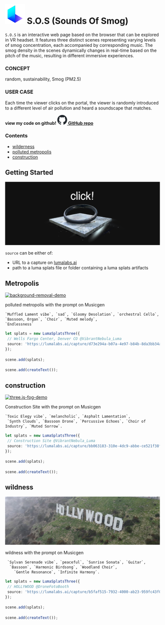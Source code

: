 # [![luma-logo](./assets/logo.svg)](https://lumalabs.ai) S.O.S (Sounds Of Smog)

`S.O.S` is an interactive web page based on the browser that can be explored in VR headset. 
It features three distinct scenes representing varying levels of smog concentration, each accompanied by corresponding music. The smog density in the scenes dynamically changes in real-time based on the pitch of the music, resulting in different immersive experiences.

### CONCEPT
random, sustainability, Smog (PM2.5)

### USER CASE
Each time the viewer clicks on the portal, the viewer is randomly introduced to a different level of air pollution and heard a soundscape that matches.





**view my code on github! [![github-logo](./assets/images/github-mark-16.svg) GitHub repo](https://github.com/Druidss/SOS)** 







### Contents

- [wilderness](#wildness)
- [polluted metropolis](#metropolis)
- [construction](#construction)






## Getting Started
[![hello-world-demo](./assets/images/portal.png)](#getting-started)

`source` can be either of:
- URL to a capture on [lumalabs.ai](https://lumalabs.ai)
- path to a luma splats file or folder containing a luma splats artifacts





## Metropolis
[![background-removal-demo](./assets/images/metro.png)](#metropolis)

 polluted metropolis with the prompt on Musicgen 
 
 ```t
 `Muffled Lament vibe`, `sad`, `Gloomy Desolation`, `orchestral Cello`,
`Bassoon, Organ`, `Choir`, `Muted melody`,
`Endlessness` 
```

```ts
let splats = new LumaSplatsThree({
 // Wells Fargo Center, Denver CO @VibrantNebula_Luma
 source: 'https://lumalabs.ai/capture/d73e294a-b07a-4e97-b84b-8da3bb34ab5c',
});

scene.add(splats);

scene.add(createText());
```





## construction
[![three.js-fog-demo](./assets/images/construction.png)](#construction)

Construction Site  with the prompt on Musicgen 
```t
`Toxic Elegy vibe`, `melancholic`, `Asphalt Lamentation`,
 `Synth Clouds`, `Bassoon Drone`, `Percussive Echoes`, `Choir of Industry`, `Muted Sorrow`.
```


```ts
let splats = new LumaSplatsThree({
 // Construction Site @VibrantNebula_Luma 
 source: 'https://lumalabs.ai/capture/bb063183-310e-4dc9-abbe-ce521f38f228',
});

scene.add(splats);

scene.add(createText());
```






## wildness
[![three.js-fog-demo](./assets/images/three.js-fog-preview.jpg)](#wildness)


wildness with the prompt on Musicgen
```t
 `Sylvan Serenade vibe`, `peaceful`, `Sunrise Sonata`, `Guitar`,
  `Bassoon`, `Harmonic Birdsong`, `Woodland Choir`, 
	`Gentle Resonance`, `Infinite Harmony`.
 ```


```ts
let splats = new LumaSplatsThree({
 // HOLLYWOOD @DroneFotoBooth
 source: 'https://lumalabs.ai/capture/b5faf515-7932-4000-ab23-959fc43f0d94',
});

scene.add(splats);

scene.add(createText());
```
